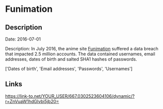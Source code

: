 # Funimation

## Description

Date: 2016-07-01

Description:
In July 2016, the anime site <a href="https://www.funimation.com/" target="_blank" rel="noopener">Funimation</a> suffered a data breach that impacted 2.5 million accounts. The data contained usernames, email addresses, dates of birth and salted SHA1 hashes of passwords.


['Dates of birth', 'Email addresses', 'Passwords', 'Usernames']

## Links

https://link-to.net/YOUR_USER/667.0302523604106/dynamic/?r=ZnVuaW1hdGlvbi5jb20=